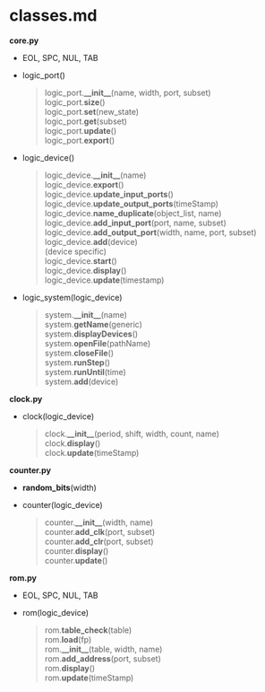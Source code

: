 # classes.md

**core.py**

- EOL, SPC, NUL, TAB  

- logic_port()  
    > logic_port.**\_\_init\_\_**(name, width, port, subset)  
    > logic_port.**size**()  
    > logic_port.**set**(new_state)  
    > logic_port.**get**(subset)  
    > logic_port.**update**()  
    > logic_port.**export**()  

- logic_device()  
    > logic_device.**\_\_init\_\_**(name)  
    > logic_device.**export**()  
    > logic_device.**update_input_ports**()  
    > logic_device.**update_output_ports**(timeStamp)  
    > logic_device.**name_duplicate**(object_list, name)  
    > logic_device.**add_input_port**(port, name, subset)  
    > logic_device.**add_output_port**(width, name, port, subset)  
    > logic_device.**add**(device)  
    (device specific)  
    > logic_device.**start**()    
    > logic_device.**display**()    
    > logic_device.**update**(timestamp)    

- logic_system(logic_device)  
    > system.**\_\_init\_\_**(name)    
    > system.**getName**(generic)  
    > system.**displayDevices**()  
    > system.**openFile**(pathName)  
    > system.**closeFile**()  
    > system.**runStep**()  
    > system.**runUntil**(time)  
    > system.**add**(device)  

**clock.py**  

- clock(logic_device)  
    > clock.**\_\_init\_\_**(period, shift, width, count, name)  
    > clock.**display**()  
    > clock.**update**(timeStamp)  

**counter.py**  

- **random_bits**(width)  

- counter(logic_device)  
    > counter.**\_\_init\_\_**(width, name)  
    > counter.**add_clk**(port, subset)  
    > counter.**add_clr**(port, subset)  
    > counter.**display**()  
    > counter.**update**()  

**rom.py**  

- EOL, SPC, NUL, TAB  

- rom(logic_device)  
    > rom.**table_check**(table)  
    > rom.**load**(fp)  
    > rom.**\_\_init\_\_**(table, width, name)  
    > rom.**add_address**(port, subset)  
    > rom.**display**()  
    > rom.**update**(timeStamp)  
